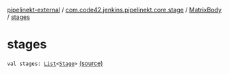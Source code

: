 [pipelinekt-external](../../index.md) / [com.code42.jenkins.pipelinekt.core.stage](../index.md) / [MatrixBody](index.md) / [stages](./stages.md)

# stages

`val stages: `[`List`](https://kotlinlang.org/api/latest/jvm/stdlib/kotlin.collections/-list/index.html)`<`[`Stage`](../-stage/index.md)`>` [(source)](https://github.com/code42/pipelinekt/tree/master/core/src/main/kotlin/com/code42/jenkins/pipelinekt/core/stage/MatrixBody.kt#L15)